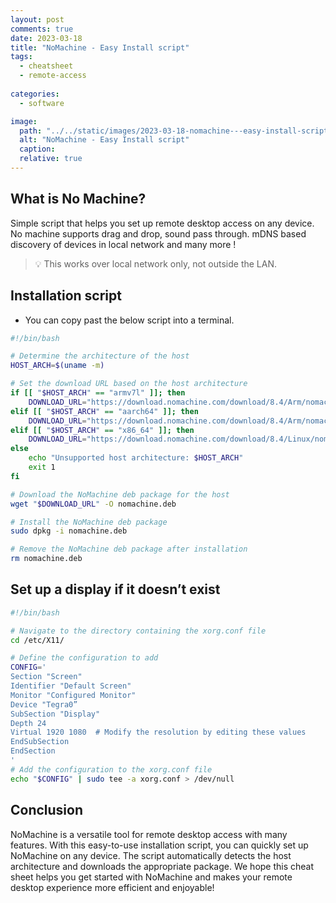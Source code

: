 ```yaml
---
layout: post
comments: true
date: 2023-03-18
title: "NoMachine - Easy Install script" 
tags:
  - cheatsheet
  - remote-access
 
categories:
  - software

image: 
  path: "../../static/images/2023-03-18-nomachine---easy-install-script.md/Thumbnail"
  alt: "NoMachine - Easy Install script"
  caption: 
  relative: true
---
```




## What is No Machine?


Simple script that helps you set up remote desktop access on any device. No machine supports drag and drop, sound pass through. mDNS based discovery of devices in local network and many more !


> 💡 This works over local network only, not outside the LAN.


## Installation script

- You can copy past the below script into a terminal.

```bash
#!/bin/bash

# Determine the architecture of the host
HOST_ARCH=$(uname -m)

# Set the download URL based on the host architecture
if [[ "$HOST_ARCH" == "armv7l" ]]; then
    DOWNLOAD_URL="https://download.nomachine.com/download/8.4/Arm/nomachine_8.4.2_1_armhf.deb"
elif [[ "$HOST_ARCH" == "aarch64" ]]; then
    DOWNLOAD_URL="https://download.nomachine.com/download/8.4/Arm/nomachine_8.4.2_1_arm64.deb"
elif [[ "$HOST_ARCH" == "x86_64" ]]; then
    DOWNLOAD_URL="https://download.nomachine.com/download/8.4/Linux/nomachine_8.4.2_1_amd64.deb"
else
    echo "Unsupported host architecture: $HOST_ARCH"
    exit 1
fi

# Download the NoMachine deb package for the host
wget "$DOWNLOAD_URL" -O nomachine.deb

# Install the NoMachine deb package
sudo dpkg -i nomachine.deb

# Remove the NoMachine deb package after installation
rm nomachine.deb
```


## Set up a display if it doesn’t exist


```bash
#!/bin/bash

# Navigate to the directory containing the xorg.conf file
cd /etc/X11/

# Define the configuration to add
CONFIG='
Section "Screen"
Identifier "Default Screen"
Monitor "Configured Monitor"
Device "Tegra0”
SubSection "Display"
Depth 24
Virtual 1920 1080  # Modify the resolution by editing these values
EndSubSection
EndSection
'
# Add the configuration to the xorg.conf file
echo "$CONFIG" | sudo tee -a xorg.conf > /dev/null
```


## Conclusion


NoMachine is a versatile tool for remote desktop access with many features. With this easy-to-use installation script, you can quickly set up NoMachine on any device. The script automatically detects the host architecture and downloads the appropriate package. We hope this cheat sheet helps you get started with NoMachine and makes your remote desktop experience more efficient and enjoyable!

